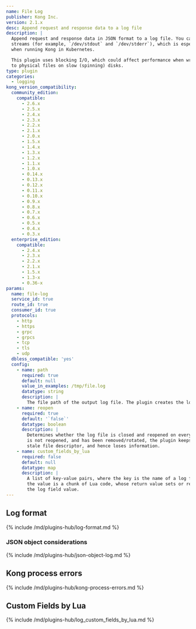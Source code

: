 ```yaml
---
name: File Log
publisher: Kong Inc.
version: 2.1.x
desc: Append request and response data to a log file
description: |
  Append request and response data in JSON format to a log file. You can also specify
  streams (for example, `/dev/stdout` and `/dev/stderr`), which is especially useful
  when running Kong in Kubernetes.

  This plugin uses blocking I/O, which could affect performance when writing
  to physical files on slow (spinning) disks.
type: plugin
categories:
  - logging
kong_version_compatibility:
  community_edition:
    compatible:
      - 2.6.x
      - 2.5.x
      - 2.4.x
      - 2.3.x
      - 2.2.x
      - 2.1.x
      - 2.0.x
      - 1.5.x
      - 1.4.x
      - 1.3.x
      - 1.2.x
      - 1.1.x
      - 1.0.x
      - 0.14.x
      - 0.13.x
      - 0.12.x
      - 0.11.x
      - 0.10.x
      - 0.9.x
      - 0.8.x
      - 0.7.x
      - 0.6.x
      - 0.5.x
      - 0.4.x
      - 0.3.x
  enterprise_edition:
    compatible:
      - 2.4.x
      - 2.3.x
      - 2.2.x
      - 2.1.x
      - 1.5.x
      - 1.3-x
      - 0.36-x
params:
  name: file-log
  service_id: true
  route_id: true
  consumer_id: true
  protocols:
    - http
    - https
    - grpc
    - grpcs
    - tcp
    - tls
    - udp
  dbless_compatible: 'yes'
  config:
    - name: path
      required: true
      default: null
      value_in_examples: /tmp/file.log
      datatype: string
      description: |
        The file path of the output log file. The plugin creates the log file if it doesn't exist yet. Make sure Kong has write permissions to this file.
    - name: reopen
      required: true
      default: '`false`'
      datatype: boolean
      description: |
        Determines whether the log file is closed and reopened on every request. If the file
        is not reopened, and has been removed/rotated, the plugin keeps writing to the
        stale file descriptor, and hence loses information.
    - name: custom_fields_by_lua
      required: false
      default: null
      datatype: map
      description: |
        A list of key-value pairs, where the key is the name of a log field and
        the value is a chunk of Lua code, whose return value sets or replaces
        the log field value.
---
```


## Log format

{% include /md/plugins-hub/log-format.md %}

### JSON object considerations

{% include /md/plugins-hub/json-object-log.md %}

## Kong process errors

{% include /md/plugins-hub/kong-process-errors.md %}

## Custom Fields by Lua

{% include /md/plugins-hub/log_custom_fields_by_lua.md %}
